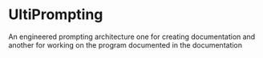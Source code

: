 # UltiPrompting
An engineered prompting architecture one for creating documentation and another for working on the program documented in the documentation
